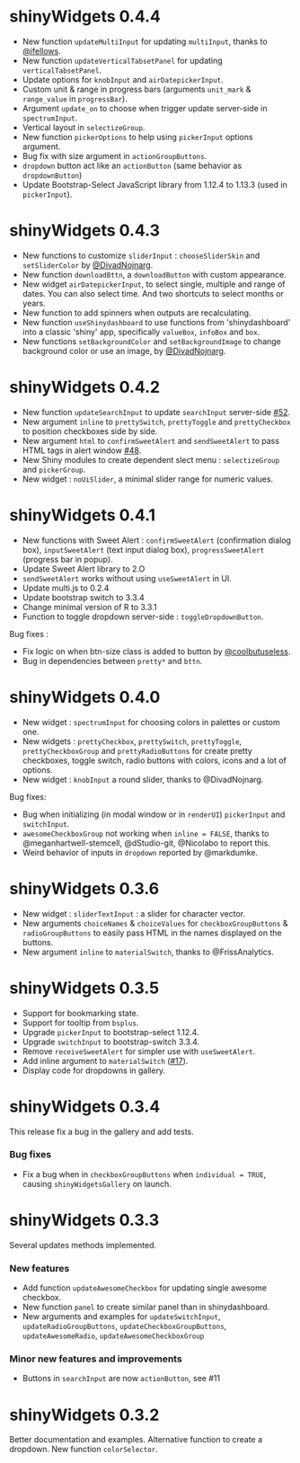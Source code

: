 shinyWidgets 0.4.4
======================

* New function `updateMultiInput` for updating `multiInput`, thanks to [@ifellows](https://github.com/ifellows).
* New function `updateVerticalTabsetPanel` for updating `verticalTabsetPanel`.
* Update options for `knobInput` and `airDatepickerInput`.
* Custom unit & range in progress bars (arguments `unit_mark` & `range_value` in `progressBar`).
* Argument `update_on` to choose when trigger update server-side in `spectrumInput`.
* Vertical layout in `selectizeGroup`.
* New function `pickerOptions` to help using `pickerInput` options argument.
* Bug fix with size argument in `actionGroupButtons`.
* `dropdown` button act like an `actionButton` (same behavior as `dropdownButton`)
* Update Bootstrap-Select JavaScript library from 1.12.4 to 1.13.3 (used in `pickerInput`).



shinyWidgets 0.4.3
======================

* New functions to customize `sliderInput` : `chooseSliderSkin` and `setSliderColor` by [@DivadNojnarg](https://github.com/DivadNojnarg).
* New function `downloadBttn`, a `downloadButton` with custom appearance.
* New widget `airDatepickerInput`, to select single, multiple and range of dates. You can also select time. And two shortcuts to select months or years.
* New function to add spinners when outputs are recalculating.
* New function `useShinydashboard` to use functions from 'shinydashboard' into a classic 'shiny' app, specifically `valueBox`, `infoBox` and `box`.
* New functions `setBackgroundColor` and `setBackgroundImage` to change background color or use an image, by [@DivadNojnarg](https://github.com/DivadNojnarg).


shinyWidgets 0.4.2
======================

* New function `updateSearchInput` to update `searchInput` server-side [#52](https://github.com/dreamRs/shinyWidgets/issues/52).
* New argument `inline` to `prettySwitch`, `prettyToggle` and `prettyCheckbox` to position checkboxes side by side.
* New argument `html` to `confirmSweetAlert` and `sendSweetAlert` to pass HTML tags in alert window [#48](https://github.com/dreamRs/shinyWidgets/issues/48).
* New Shiny modules to create dependent slect menu : `selectizeGroup` and `pickerGroup`.
* New widget : `noUiSlider`, a minimal slider range for numeric values.



shinyWidgets 0.4.1
======================

* New functions with Sweet Alert : `confirmSweetAlert` (confirmation dialog box), `inputSweetAlert` (text input dialog box), `progressSweetAlert` (progress bar in popup).
* Update Sweet Alert library to 2.O
* `sendSweetAlert` works without using `useSweetAlert` in UI.
* Update multi.js to 0.2.4
* Update bootstrap switch to 3.3.4
* Change minimal version of R to 3.3.1
* Function to toggle dropdown server-side : `toggleDropdownButton`.

Bug fixes :
* Fix logic on when btn-size class is added to button by [@coolbutuseless](https://github.com/coolbutuseless).
* Bug in dependencies between `pretty*` and `bttn`.




shinyWidgets 0.4.0
======================

* New widget : `spectrumInput` for choosing colors in palettes or custom one.
* New widgets : `prettyCheckbox`, `prettySwitch`, `prettyToggle`, `prettyCheckboxGroup` and `prettyRadioButtons` for create pretty checkboxes,
toggle switch, radio buttons with colors, icons and a lot of options.
* New widget : `knobInput` a round slider, thanks to @DivadNojnarg.

Bug fixes:
* Bug when initializing (in modal window or in `renderUI`) `pickerInput` and `switchInput`.
* `awesomeCheckboxGroup` not working when `inline = FALSE`, thanks to @meganhartwell-stemcell, @dStudio-git, @Nicolabo to report this.
* Weird behavior of inputs in `dropdown` reported by @markdumke.



shinyWidgets 0.3.6
==================

* New widget : `sliderTextInput` : a slider for character vector.
* New arguments `choiceNames` & `choiceValues` for `checkboxGroupButtons` & `radioGroupButtons` to easily pass HTML in the names displayed on the buttons.
* New argument `inline` to `materialSwitch`, thanks to @FrissAnalytics.


shinyWidgets 0.3.5
==================

* Support for bookmarking state.
* Support for tooltip from `bsplus`.
* Upgrade `pickerInput` to bootstrap-select 1.12.4.
* Upgrade `switchInput` to bootstrap-switch 3.3.4.
* Remove `receiveSweetAlert` for simpler use with `useSweetAlert`.
* Add inline argument to `materialSwitch` ([#17](https://github.com/dreamRs/shinyWidgets/issues/17)).
* Display code for dropdowns in gallery.



shinyWidgets 0.3.4
==================

This release fix a bug in the gallery and add tests.


### Bug fixes
* Fix a bug when in `checkboxGroupButtons` when `individual = TRUE`, causing `shinyWidgetsGallery` on launch.



shinyWidgets 0.3.3
==================

Several updates methods implemented.

### New features
* Add function `updateAwesomeCheckbox` for updating single awesome checkbox.
* New function `panel` to create similar panel than in shinydashboard.
* New arguments and examples for `updateSwitchInput`, `updateRadioGroupButtons`, `updateCheckboxGroupButtons`, `updateAwesomeRadio`, `updateAwesomeCheckboxGroup`

### Minor new features and improvements
* Buttons in `searchInput` are now `actionButton`, see #11



shinyWidgets 0.3.2
==================

Better documentation and examples. Alternative function to create a dropdown. New function `colorSelector`.
